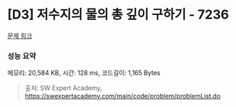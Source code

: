 # [D3] 저수지의 물의 총 깊이 구하기 - 7236 

[문제 링크](https://swexpertacademy.com/main/code/problem/problemDetail.do?contestProbId=AWlTKTUqCN8DFAVS) 

### 성능 요약

메모리: 20,584 KB, 시간: 128 ms, 코드길이: 1,165 Bytes



> 출처: SW Expert Academy, https://swexpertacademy.com/main/code/problem/problemList.do